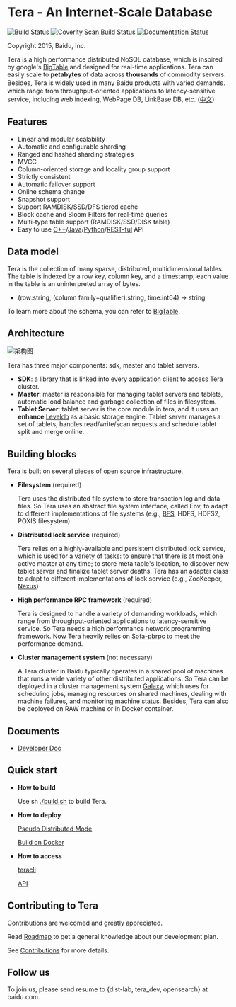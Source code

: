 # Tera - An Internet-Scale Database

[![Build Status](https://travis-ci.org/baidu/tera.svg?branch=master)](https://travis-ci.org/baidu/tera)
[![Coverity Scan Build Status](https://scan.coverity.com/projects/10959/badge.svg)](https://scan.coverity.com/projects/tera)
[![Documentation Status](https://img.shields.io/badge/中文文档-最新-brightgreen.svg)](readme-cn.md)

Copyright 2015, Baidu, Inc.

Tera is a high performance distributed NoSQL database, which is inspired by google's [BigTable](http://static.googleusercontent.com/media/research.google.com/zh-CN//archive/bigtable-osdi06.pdf) and designed for real-time applications. Tera can easily scale to __petabytes__ of data across __thousands__ of commodity servers. Besides, Tera is widely used in many Baidu products with varied demands，which range from throughput-oriented applications to latency-sensitive service, including web indexing, WebPage DB, LinkBase DB, etc. ([中文](readme-cn.md))

## Features

* Linear and modular scalability
* Automatic and configurable sharding
* Ranged and hashed sharding strategies
* MVCC
* Column-oriented storage and locality group support
* Strictly consistent
* Automatic failover support
* Online schema change
* Snapshot support
* Support RAMDISK/SSD/DFS tiered cache
* Block cache and Bloom Filters for real-time queries
* Multi-type table support (RAMDISK/SSD/DISK table)
* Easy to use [C++](doc/en/sdk_guide.md)/[Java](doc/en/sdk_guide_java.md)/[Python](doc/en/sdk_guide_python.md)/[REST-ful](doc/en/sdk_guide_http.md) API

## Data model

Tera is the collection of many sparse, distributed, multidimensional tables. The table is indexed by a row key, column key, and a timestamp; each value in the table is an uninterpreted array of bytes.

* (row:string, (column family+qualifier):string, time:int64) → string

To learn more about the schema, you can refer to [BigTable](http://static.googleusercontent.com/media/research.google.com/zh-CN//archive/bigtable-osdi06.pdf).

## Architecture

![架构图](resources/images/arch.png)

Tera has three major components: sdk, master and tablet servers.

- __SDK__: a library that is linked into every application client to access Tera cluster.
- __Master__: master is responsible for managing tablet servers and tablets, automatic load balance and garbage collection of files in filesystem.
- __Tablet Server__: tablet server is the core module in tera, and it uses an __enhance__ [Leveldb](https://github.com/google/leveldb) as a basic storage engine. Tablet server manages a set of tablets, handles read/write/scan requests and schedule tablet split and merge online.

## Building blocks
Tera is built on several pieces of open source infrastructure.

- __Filesystem__ (required)

	Tera uses the distributed file system to store transaction log and data files. So Tera uses an abstract file system interface, called Env, to adapt to different implementations of file systems (e.g., [BFS](https://github.com/baidu/bfs), HDFS, HDFS2, POXIS filesystem).

- __Distributed lock service__ (required)

	Tera relies on a highly-available and persistent distributed lock service, which is used for a variety of tasks: to ensure that there is at most one active master at any time; to store meta table's location, to discover new tablet server and finalize tablet server deaths. Tera has an adapter class to adapt to different implementations of lock service (e.g., ZooKeeper, [Nexus](https://github.com/baidu/ins))

- __High performance RPC framework__ (required)

	Tera is designed to handle a variety of demanding workloads, which range from throughput-oriented applications to latency-sensitive service. So Tera needs a high performance network programming framework. Now Tera heavily relies on [Sofa-pbrpc](https://github.com/baidu/sofa-pbrpc/) to meet the performance demand.

- __Cluster management system__ (not necessary)

	A Tera cluster in Baidu typically operates in a shared pool of machines
that runs a wide variety of other distributed applications. So Tera can be deployed in a cluster management system [Galaxy](https://github.com/baidu/galaxy), which uses for scheduling jobs, managing resources on shared machines, dealing with machine failures, and monitoring machine status. Besides, Tera can also be deployed on RAW machine or in Docker container.

## Documents

* [Developer Doc](doc/en/README.md)

## Quick start
* __How to build__

	Use sh [./build.sh](BUILD) to build Tera.

* __How to deploy__

	[Pseudo Distributed Mode](doc/en/onebox.md)

	[Build on Docker](example/docker)

* __How to access__

	[teracli](doc/en/teracli.md)

	[API](doc/en/sdk_guide.md)

## Contributing to Tera
Contributions are welcomed and greatly appreciated.

Read [Roadmap](doc/en/roadmap.md) to get a general knowledge about our development plan.

See [Contributions](doc/en/contributor.md) for more details.

## Follow us
To join us, please send resume to {dist-lab, tera_dev, opensearch} at baidu.com.


